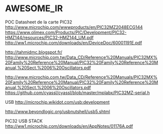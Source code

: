# AWESOME_IR

POC
Datasheet de la carte PIC32
http://www.microchip.com/wwwproducts/en/PIC32MZ2048ECG144
https://www.olimex.com/Products/PIC/Development/PIC32-HMZ144/resources/PIC32-HMZ144_UM.pdf
http://ww1.microchip.com/downloads/en/DeviceDoc/60001191E.pdf

http://tahmidmc.blogspot.fr/
http://www.microchip.com.tw/Data_CD/Reference%20Manuals/PIC32MX%20Family%20Reference%20Manual/PIC32%20Family%20Reference%20Manual,%20Sect.%2006%20Oscillators.pdf

http://www.microchip.com.tw/Data_CD/Reference%20Manuals/PIC32MX%20Family%20Reference%20Manual/PIC32%20Family%20Reference%20Manual,%20Sect.%2006%20Oscillators.pdf
https://github.com/cyassl/cyassl/blob/master/mplabx/PIC32MZ-serial.h

USB
http://microchip.wikidot.com/usb:development


http://www.beyondlogic.org/usbnutshell/usb5.shtml

PIC32 USB STACK
http://ww1.microchip.com/downloads/en/AppNotes/01176A.pdf

